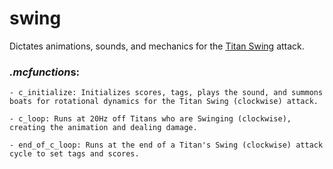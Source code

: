 # swing
Dictates animations, sounds, and mechanics for the [Titan Swing](https://youtu.be/CvGWfPPShxw) attack.

### *.mcfunction*s:
    - c_initialize: Initializes scores, tags, plays the sound, and summons boats for rotational dynamics for the Titan Swing (clockwise) attack.
    
    - c_loop: Runs at 20Hz off Titans who are Swinging (clockwise), creating the animation and dealing damage.
    
    - end_of_c_loop: Runs at the end of a Titan's Swing (clockwise) attack cycle to set tags and scores.
